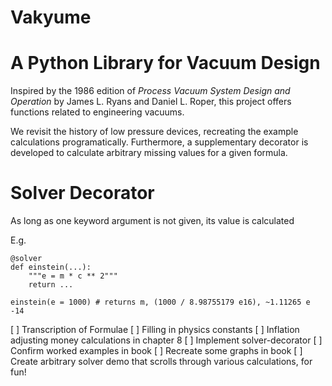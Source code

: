 # Vakyume
# A Python Library for Vacuum Design

Inspired by the 1986 edition of *Process Vacuum System Design and Operation* by James L. Ryans and Daniel L. Roper, this project offers functions related to engineering vacuums. 

We revisit the history of low pressure devices, recreating the example calculations programatically. Furthermore, a supplementary decorator is developed to calculate arbitrary missing values for a given formula. 

# Solver Decorator

As long as one keyword argument is not given, its value is calculated

E.g. 
```
@solver
def einstein(...):
	"""e = m * c ** 2"""
	return ...

einstein(e = 1000) # returns m, (1000 / 8.98755179 e16), ~1.11265 e -14
```


[ ] Transcription of Formulae
[ ] Filling in physics constants
[ ] Inflation adjusting money calculations in chapter 8
[ ] Implement solver-decorator
[ ] Confirm worked examples in book
[ ] Recreate some graphs in book
[ ] Create arbitrary solver demo that scrolls through various calculations, for fun!
